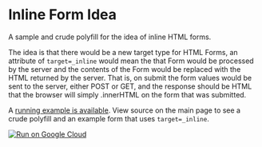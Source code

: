 # Inline Form Idea

A sample and crude polyfill for the idea of inline HTML forms.

The idea is that there would be a new target type for HTML Forms, an attribute
of `target=_inline` would mean the that Form would be processed by the server
and the contents of the Form would be replaced with the HTML returned by the
server. That is, on submit the form values would be sent to the server, either
POST or GET, and the response should be HTML that the browser will simply
.innerHTML on the form that was submitted.

A [running example is available]( https://inline-form-nuau7zlm6q-uc.a.run.app). View
source on the main page to see a crude polyfill and an example form that uses
`target=_inline`.

[![Run on Google Cloud](https://deploy.cloud.run/button.svg)](https://deploy.cloud.run)